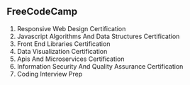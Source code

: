  ## FreeCodeCamp
 
1.  Responsive Web Design Certification
2. Javascript Algorithms And Data Structures Certification
3. Front End Libraries Certification
4. Data Visualization Certification
5. Apis And Microservices Certification
6. Information Security And Quality Assurance Certification
7. Coding Interview Prep
